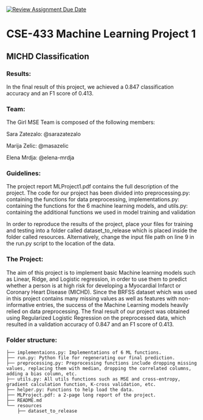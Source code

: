 [![Review Assignment Due Date](https://classroom.github.com/assets/deadline-readme-button-24ddc0f5d75046c5622901739e7c5dd533143b0c8e959d652212380cedb1ea36.svg)](https://classroom.github.com/a/U9FTc9i_)

# CSE-433 Machine Learning Project 1 
## MICHD Classification 
### Results: 
In the final result of this project, we achieved a 0.847 classification accuracy and an F1 score of 0.413. 
### Team:
The Girl MSE Team is composed of the following members:

Sara Zatezalo: @sarazatezalo

Marija Zelic: @masazelic

Elena Mrdja: @elena-mrdja

### Guidelines:

The project report MLProject1.pdf contains the full description of the project. The code for our project has been divided into preprocessing.py: containing the functions for data preprocessing, implementations.py: containing the functions for the 6 machine learning models, and utils.py: containing the additional functions we used in model training and validation

In order to reproduce the results of the project, place your files for training and testing into a folder called dataset_to_release which is placed inside the folder called resources. Alternatively, change the input file path on line 9 in the run.py script to the location of the data.

### The Project:
The aim of this project is to implement basic Machine learning models such as Linear, Ridge, and Logistic regression, in order to use them to predict whether a person is at high risk for developing a Myocardial Infarct or Coronary Heart Disease (MICHD). Since the BRFSS dataset which was used in this project contains many missing values as well as features with non-informative entries, the success of the Machine Learning models heavily relied on data preprocessing. The final result of our project was obtained using Regularized Logistic Regression on the preprocessed data, which resulted in a validation accuracy of 0.847 and an F1 score of 0.413.

### Folder structure:
```
├── implementaions.py: Implementations of 6 ML functions.
├── run.py: Python file for regenerating our final prediction.
├── preprocessing.py: Preprocessing functions include dropping missing values, replacing them with median, dropping the correlated columns, adding a bias column, etc.
├── utils.py: All utils functions such as MSE and cross-entropy, gradient calculation function, K-cross validation, etc.
├── helper.py: Functions to help load the data.
├── MLProject.pdf: a 2-page long report of the project.
├── README.md
└── resources
    ├── dataset_to_release
```

